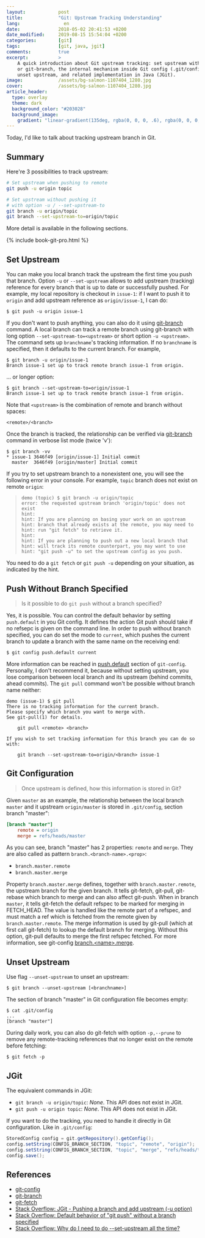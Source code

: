 ```yaml
---
layout:            post
title:             "Git: Upstream Tracking Understanding"
lang:                en
date:              2018-05-02 20:41:53 +0200
date_modified:     2019-08-15 15:54:04 +0200
categories:        [git]
tags:              [git, java, jgit]
comments:          true
excerpt:           >
    A quick introduction about Git upstream tracking: set upstream with git-push
    or git-branch, the internal mechanism inside Git config (.git/config),
    unset upstream, and related implementation in Java (JGit).
image:             /assets/bg-salmon-1107404_1280.jpg
cover:             /assets/bg-salmon-1107404_1280.jpg
article_header:
  type: overlay
  theme: dark
  background_color: "#203028"
  background_image:
    gradient: "linear-gradient(135deg, rgba(0, 0, 0, .6), rgba(0, 0, 0, .4))"
---
```


Today, I'd like to talk about tracking upstream branch in Git.

## Summary

Here're 3 possibilities to track upstream:

```sh
# Set upstream when pushing to remote
git push -u origin topic

# Set upstream without pushing it
# with option -u / --set-upstream-to
git branch -u origin/topic
git branch --set-upstream-to=origin/topic
```

More detail is available in the following sections.

{% include book-git-pro.html %}

## Set Upstream

You can make you local branch track the upstream the first time you push that
branch. Option `-u` or `--set-upstream` allows to add upstream (tracking)
reference for every branch that is up to date or successfully pushed. For
example, my local repository is checkout in `issue-1`: if I want to push it
to `origin` and add upstream reference as `origin/issue-1`, I can do:

```
$ git push -u origin issue-1
```

If you don't want to push anything, you can also do it using
[git-branch][git-branch] command. A local branch can track a remote branch using
git-branch with long option `--set-upstream-to=<upstream>` or short option
`-u <upstream>`. The command sets up `branchname`'s tracking information. If no
`branchname` is specified, then it defaults to the current branch. For example,

```
$ git branch -u origin/issue-1
Branch issue-1 set up to track remote branch issue-1 from origin.
```

... or longer option:

```
$ git branch --set-upstream-to=origin/issue-1
Branch issue-1 set up to track remote branch issue-1 from origin.
```

Note that `<upstream>` is the combination of remote and branch without spaces:

    <remote>/<branch>

Once the branch is tracked, the relationship can be verified via
[git-branch][git-branch] command in verbose list mode (twice 'v'):

```
$ git branch -vv
* issue-1 3646f49 [origin/issue-1] Initial commit
  master  3646f49 [origin/master] Initial commit
```

If you try to set upstream branch to a nonexistent one, you will see the
following error in your console. For example, `topic` branch does not exist on
remote `origin`:

> ```
> demo (topic) $ git branch -u origin/topic
> error: the requested upstream branch 'origin/topic' does not exist
> hint:
> hint: If you are planning on basing your work on an upstream
> hint: branch that already exists at the remote, you may need to
> hint: run "git fetch" to retrieve it.
> hint:
> hint: If you are planning to push out a new local branch that
> hint: will track its remote counterpart, you may want to use
> hint: "git push -u" to set the upstream config as you push.
> ```

You need to do a `git fetch` or `git push -u` depending on your situation, as
indicated by the hint.

## Push Without Branch Specified

> Is it possible to do `git push` without a branch specified?

Yes, it is possible. You can control the default behavior by setting
`push.default` in you Git config. It defines the action Git
push should take if no refsepc is given on the command line. In order to push
without branch specified, you can do set the mode to `current`, which pushes the
current branch to update a branch with the same name on the receiving end:

```
$ git config push.default current
```

More information can be reached in
[push.default](https://git-scm.com/docs/git-config#Documentation/git-config.txt-pushdefault)
section of `git-config`. Personally, I don't recommend it, because
without setting upstream, you lose comparison between local branch and its
upstream (behind commits, ahead commits). The `git pull` command won't be
possible without branch name neither:

```
demo (issue-1) $ git pull
There is no tracking information for the current branch.
Please specify which branch you want to merge with.
See git-pull(1) for details.

    git pull <remote> <branch>

If you wish to set tracking information for this branch you can do so with:

    git branch --set-upstream-to=origin/<branch> issue-1
```

## Git Configuration

> Once upstream is defined, how this information is stored in Git?

Given `master` as an example, the relationship between the local branch
`master` and it upstream `origin/master` is stored in `.git/config`, section
branch "master":

```ini
[branch "master"]
    remote = origin
    merge = refs/heads/master
```

As you can see, branch "master" has 2 properties: `remote` and `merge`. They are
also called as pattern `branch.<branch-name>.<prop>`:

- `branch.master.remote`
- `branch.master.merge`

Property `branch.master.merge` defines, together with `branch.master.remote`,
the upstream branch for the given branch. It tells git-fetch, git-pull,
git-rebase which branch to merge and can also affect git-push. When in branch
`master`, it tells git-fetch the default refspec to be marked for merging in
FETCH\_HEAD. The value is handled like the remote part of a refspec, and must
match a ref which is fetched from the remote given by `branch.master.remote`.
The merge information is used by git-pull (which at first call git-fetch) to
lookup the default branch for merging. Without this option, git-pull defaults
to merge the first refspec fetched. For more information, see git-config
[branch.\<name\>.merge](https://git-scm.com/docs/git-config#Documentation/git-config.txt-branchltnamegtmerge).

## Unset Upstream

Use flag `--unset-upstream` to unset an upstream:

    $ git branch --unset-upstream [<branchname>]

The section of branch "master" in Git configuration file becomes empty:

```
$ cat .git/config
...
[branch "master"]
```

During daily work, you can also do git-fetch with option `-p,--prune` to
remove any remote-tracking references that no longer exist on the remote before
fetching:

    $ git fetch -p

## JGit

The equivalent commands in JGit:

- `git branch -u origin/topic`: _None_. This API does not exist in JGit.
- `git push -u origin topic`: _None_. This API does not exist in JGit.

If you want to do the tracking, you need to handle it directly in Git
configuration. Like in `.git/config`:

```java
StoredConfig config = git.getRepository().getConfig();
config.setString(CONFIG_BRANCH_SECTION, "topic", "remote", "origin");
config.setString(CONFIG_BRANCH_SECTION, "topic", "merge", "refs/heads/topic");
config.save();
```

## References

- [git-config][1]
- [git-branch][git-branch]
- [git-fetch][3]
- [Stack Overflow: JGit - Pushing a branch and add upstream (-u option)][4]
- [Stack Overflow: Default behavior of "git push" without a branch
  specified](https://stackoverflow.com/questions/948354/)
- [Stack Overflow: Why do I need to do --set-upstream all the
  time?](https://stackoverflow.com/questions/6089294/)

[4]: https://stackoverflow.com/questions/27823940/jgit-pushing-a-branch-and-add-upstream-u-option
[3]: https://git-scm.com/docs/git-fetch
[git-branch]: https://git-scm.com/docs/git-branch
[1]: https://git-scm.com/docs/git-config
